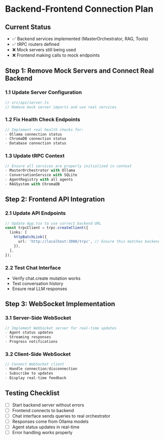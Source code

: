 # Backend-Frontend Connection Plan

## Current Status
- ✅ Backend services implemented (MasterOrchestrator, RAG, Tools)
- ✅ tRPC routers defined
- ❌ Mock servers still being used
- ❌ Frontend making calls to mock endpoints

## Step 1: Remove Mock Servers and Connect Real Backend

### 1.1 Update Server Configuration
```typescript
// src/api/server.ts
// Remove mock server imports and use real services
```

### 1.2 Fix Health Check Endpoints
```typescript
// Implement real health checks for:
- Ollama connection status
- ChromaDB connection status
- Database connection status
```

### 1.3 Update tRPC Context
```typescript
// Ensure all services are properly initialized in context
- MasterOrchestrator with Ollama
- ConversationService with SQLite
- AgentRegistry with all agents
- RAGSystem with ChromaDB
```

## Step 2: Frontend API Integration

### 2.1 Update API Endpoints
```typescript
// Update App.tsx to use correct backend URL
const trpcClient = trpc.createClient({
  links: [
    httpBatchLink({
      url: 'http://localhost:3000/trpc', // Ensure this matches backend
    }),
  ],
});
```

### 2.2 Test Chat Interface
- Verify chat.create mutation works
- Test conversation history
- Ensure real LLM responses

## Step 3: WebSocket Implementation

### 3.1 Server-Side WebSocket
```typescript
// Implement WebSocket server for real-time updates
- Agent status updates
- Streaming responses
- Progress notifications
```

### 3.2 Client-Side WebSocket
```typescript
// Connect WebSocket client
- Handle connection/disconnection
- Subscribe to updates
- Display real-time feedback
```

## Testing Checklist
- [ ] Start backend server without errors
- [ ] Frontend connects to backend
- [ ] Chat interface sends queries to real orchestrator
- [ ] Responses come from Ollama models
- [ ] Agent status updates in real-time
- [ ] Error handling works properly